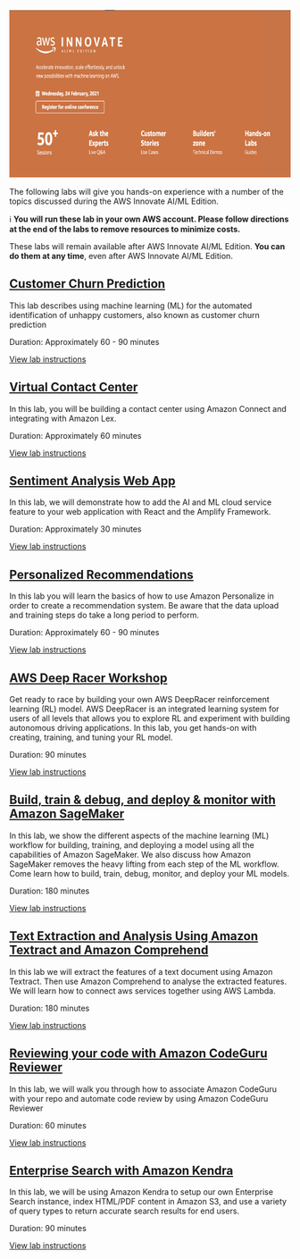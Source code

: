 <p align="center">
  <img width="700" height="300" src="images/aimlinnovate.png">
</p>

The following labs will give you hands-on experience with a number of the topics discussed during the AWS Innovate AI/ML Edition.

ℹ️ **You will run these lab in your own AWS account. Please follow directions at the end of the labs to remove resources to minimize costs.**

These labs will remain available after AWS Innovate AI/ML Edition. **You can do them at any time**, even after AWS Innovate AI/ML Edition.

## [Customer Churn Prediction](http://bit.ly/35OfP4e)

This lab describes using machine learning (ML) for the automated identification of unhappy customers, also known as customer churn prediction

Duration: Approximately 60 - 90 minutes

[View lab instructions](http://bit.ly/35OfP4e)

## [Virtual Contact Center](http://bit.ly/2YRdmF1)

In this lab, you will be building a contact center using Amazon Connect and integrating with Amazon Lex.

Duration: Approximately 60 minutes

[View lab instructions](http://bit.ly/2YRdmF1)


## [Sentiment Analysis Web App](http://bit.ly/35NX9Sb)

In this lab, we will demonstrate how to add the AI and ML cloud service feature to your web application with React and the Amplify Framework.

Duration: Approximately 30 minutes

[View lab instructions](http://bit.ly/35NX9Sb)

## [Personalized Recommendations](http://bit.ly/3oLnkkt)

In this lab you will learn the basics of how to use Amazon Personalize in order to create a recommendation system. Be aware that the data upload and training steps do take a long period to perform.

Duration: Approximately 60 - 90 minutes

[View lab instructions](http://bit.ly/3oLnkkt)

## [AWS Deep Racer Workshop](http://bit.ly/3oIQO2k)

Get ready to race by building your own AWS DeepRacer reinforcement learning (RL) model. AWS DeepRacer is an integrated learning system for users of all levels that allows you to explore RL and experiment with building autonomous driving applications. In this lab, you get hands-on with creating, training, and tuning your RL model.

Duration: 90 minutes

[View lab instructions](http://bit.ly/3oIQO2k)

## [Build, train & debug, and deploy & monitor with Amazon SageMaker](http://bit.ly/2NQMOjx)

In this lab, we show the different aspects of the machine learning (ML) workflow for building, training, and deploying a model using all the capabilities of Amazon SageMaker. We also discuss how Amazon SageMaker removes the heavy lifting from each step of the ML workflow. Come learn how to build, train, debug, monitor, and deploy your ML models. 

Duration: 180 minutes

[View lab instructions](http://bit.ly/2NQMOjx)

## [Text Extraction and Analysis Using Amazon Textract and Amazon Comprehend](http://bit.ly/39GeP60)

In this lab we will extract the features of a text document using Amazon Textract. Then use Amazon Comprehend to analyse the extracted features. We will learn how to connect aws services together using AWS Lambda.

Duration: 180 minutes

[View lab instructions](http://bit.ly/39GeP60)

## [Reviewing your code with Amazon CodeGuru Reviewer](http://bit.ly/3tx81Q6)

In this lab, we will walk you through how to associate Amazon CodeGuru with your repo and automate code review by using Amazon CodeGuru Reviewer

Duration: 60 minutes

[View lab instructions](http://bit.ly/3tx81Q6)

## [Enterprise Search with Amazon Kendra](http://bit.ly/3tuJDi7)

In this lab, we will be using Amazon Kendra to setup our own Enterprise Search instance, index HTML/PDF content in Amazon S3, and use a variety of query types to return accurate search results for end users.

Duration: 90 minutes

[View lab instructions](http://bit.ly/3tuJDi7)